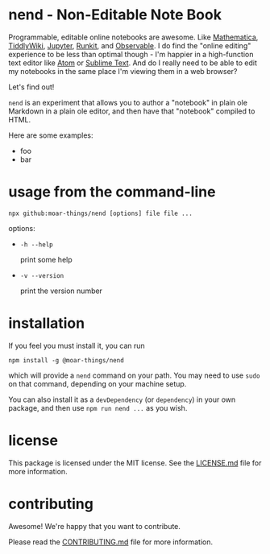 nend - Non-Editable Note Book
================================================================================

Programmable, editable online notebooks are awesome. Like
[Mathematica][], [TiddlyWiki][], [Jupyter][], [Runkit][], and
[Observable].  I do find the "online editing" experience to be less than
optimal though - I'm happier in a high-function text editor like [Atom][]
or [Sublime Text][].  And do I really need to be able to edit my notebooks
in the same place I'm viewing them in a web browser?

Let's find out!

`nend` is an experiment that allows you to author a "notebook" in plain ole
Markdown in a plain ole editor, and then have that "notebook" compiled to HTML.

Here are some examples:

* foo
* bar

[Mathematica]: https://www.wolfram.com/mathematica/
[TiddlyWiki]: https://tiddlywiki.com/
[Jupyter]: http://jupyter.org/
[Runkit]: https://runkit.com/home
[Observable]: https://observablehq.com
[Atom]: https://atom.io/
[Sublime Text]: https://www.sublimetext.com/


usage from the command-line
================================================================================

    npx github:moar-things/nend [options] file file ...

options:

* `-h --help`

  print some help

* `-v --version`

  print the version number


installation
================================================================================

If you feel you must install it, you can run

    npm install -g @moar-things/nend

which will provide a `nend` command on your path.  You may need to use `sudo`
on that command, depending on your machine setup.

You can also install it as a `devDependency` (or `dependency`) in your own
package, and then use `npm run nend ...` as you wish.


license
================================================================================

This package is licensed under the MIT license.  See the
[LICENSE.md](LICENSE.md) file for more information.


contributing
================================================================================

Awesome!  We're happy that you want to contribute.

Please read the [CONTRIBUTING.md](CONTRIBUTING.md) file for more information.
